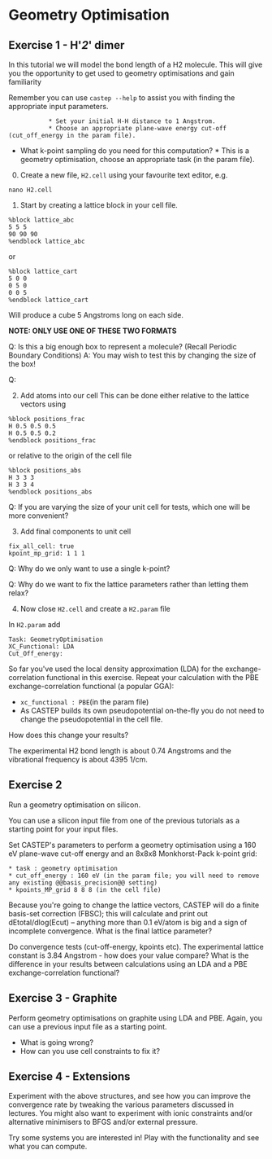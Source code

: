 # Geometry Optimisation

## Exercise 1 - H'_2_' dimer

In this tutorial we will model the bond length of a H2 molecule. This will give you the opportunity to get used to 
geometry optimisations and gain familiarity 

Remember you can use `castep --help` to assist you with finding the appropriate input parameters.

  
  
               * Set your initial H-H distance to 1 Angstrom.
               * Choose an appropriate plane-wave energy cut-off (cut_off_energy in the param file).
  * What k-point sampling do you need for this computation?
               * This is a geometry optimisation, choose an appropriate task (in the param file).

0. Create a new file, `H2.cell` using your favourite text editor, e.g.

  ```
  nano H2.cell
  ```
  
1. Start by creating a lattice block in your cell file.

  ```
  %block lattice_abc
  5 5 5 
  90 90 90
  %endblock lattice_abc
  ```

or
  ```
  %block lattice_cart
  5 0 0
  0 5 0
  0 0 5
  %endblock lattice_cart
  ```
  
Will produce a cube 5 Angstroms long on each side.

**NOTE: ONLY USE ONE OF THESE TWO FORMATS**

  Q: Is this a big enough box to represent a molecule? (Recall Periodic Boundary Conditions)
  A: You may wish to test this by changing the size of the box!
  
  Q:

2. Add atoms into our cell
  This can be done either relative to the lattice vectors using

  ```
  %block positions_frac
  H 0.5 0.5 0.5
  H 0.5 0.5 0.2
  %endblock positions_frac
  ```
   
  or relative to the origin of the cell file
  
  ```
  %block positions_abs
  H 3 3 3 
  H 3 3 4
  %endblock positions_abs
  ```
  
  Q: If you are varying the size of your unit cell for tests, which one will be more convenient?

3. Add final components to unit cell
  
  ```
  fix_all_cell: true
  kpoint_mp_grid: 1 1 1
  ```
  
  Q: Why do we only want to use a single k-point?
    
  Q: Why do we want to fix the lattice parameters rather than letting them relax?
  
4. Now close `H2.cell` and create a `H2.param` file

In `H2.param` add

```
Task: GeometryOptimisation
XC_Functional: LDA
Cut_Off_energy: 
```


So far you've used the local density approximation (LDA) for the exchange-correlation functional in this exercise. Repeat your calculation with the PBE exchange-correlation functional (a popular GGA):

* ``xc_functional : PBE``(in the param file)
* As CASTEP builds its own pseudopotential on-the-fly you do not need to change the pseudopotential in the cell file.



How does this change your results?

The experimental H2 bond length is about 0.74 Angstroms and the vibrational frequency is about 4395 1/cm.

## Exercise 2

Run a geometry optimisation on silicon.

You can use a silicon input file from one of the previous tutorials as a starting point for your input files.

Set CASTEP's parameters to perform a geometry optimisation using a 160 eV plane-wave cut-off energy and an 8x8x8 Monkhorst-Pack k-point grid:

```
* task : geometry optimisation
* cut_off_energy : 160 eV (in the param file; you will need to remove any existing @@basis_precision@@ setting)
* kpoints_MP_grid 8 8 8 (in the cell file)
```

Because you're going to change the lattice vectors, CASTEP will do a finite basis-set correction (FBSC); this will calculate and print out dEtotal/dlog(Ecut) – anything more than 0.1 eV/atom is big and a sign of incomplete convergence.
What is the final lattice parameter?

Do convergence tests (cut-off-energy, kpoints etc). The experimental lattice constant is 3.84 Angstrom - how does your value compare? What is the difference in your results between calculations using an LDA and a PBE exchange-correlation functional?

## Exercise 3 - Graphite

Perform geometry optimisations on graphite using LDA and PBE.  Again, you can use a previous input file as a starting point.

* What is going wrong?
* How can you use cell constraints to fix it?

## Exercise 4 - Extensions
Experiment with the above structures, and see how you can improve the convergence rate by tweaking the various parameters discussed in lectures. You might also want to experiment with ionic constraints and/or alternative minimisers to BFGS and/or external pressure.

Try some systems you are interested in! Play with the functionality and see what you can compute.

